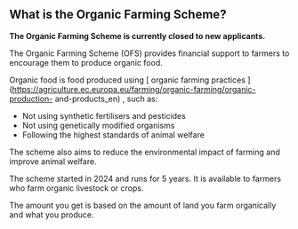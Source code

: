##  What is the Organic Farming Scheme?

**The Organic Farming Scheme is currently closed to new applicants.**

The Organic Farming Scheme (OFS) provides financial support to farmers to
encourage them to produce organic food.

Organic food is food produced using [ organic farming practices
](https://agriculture.ec.europa.eu/farming/organic-farming/organic-production-
and-products_en) , such as:

  * Not using synthetic fertilisers and pesticides 
  * Not using genetically modified organisms 
  * Following the highest standards of animal welfare 

The scheme also aims to reduce the environmental impact of farming and improve
animal welfare.

The scheme started in 2024 and runs for 5 years. It is available to farmers
who farm organic livestock or crops.

The amount you get is based on the amount of land you farm organically and
what you produce.
